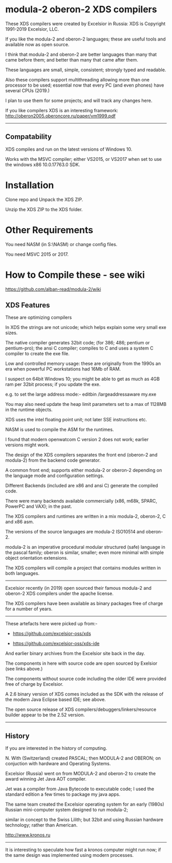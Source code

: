 # modula-2 oberon-2 XDS compilers

These XDS compilers were created by Excelsior in Russia: XDS is Copyright 1991-2019 Excelsior, LLC.

If you like the modula-2 and oberon-2 languages; these are useful tools and available now as open source.

I think that modula-2 and oberon-2 are better languages than many that came before them; and better than many that came after them.

These languages are small, simple, consistent; strongly typed and readable.

Also these compilers support multithreading allowing more than one processor to be used; essential now that every PC (and even phones) have several CPUs (2019.)

I plan to use them for some projects; and will track any changes here.

If you like compilers XDS is an interesting framework: http://oberon2005.oberoncore.ru/paper/vm1999.pdf


----
## Compatability

XDS compiles and run on the latest versions of Windows 10.

Works with the MSVC compiler; either VS2015, or VS2017 when set to use the windows x86 10.0.17763.0 SDK.

# Installation 

Clone repo and Unpack the XDS ZIP.

Unzip the XDS ZIP to the XDS folder.

# Other Requirements

You need NASM (in S:\NASM) or change config files.

You need MSVC 2015 or 2017. 


# How to Compile these - see wiki 

https://github.com/alban-read/modula-2/wiki

## XDS Features

These are optimizing compilers

In XDS the strings are not unicode; which helps explain some very small exe sizes.

The native compiler generates 32bit code; (for 386; 486; pentium or pentium-pro); the ansi C compiler; compiles to C and uses a system C compiler to create the exe file.

Low and controlled memory usage: these are originally from the 1990s an era when powerful PC workstations had 16Mb of RAM. 

I suspect on 64bit Windows 10; you might be able to get as much as 4GB ram per 32bit process; if you update the exe.

e.g. to set the large address mode:- editbin /largeaddressaware my.exe 

You may also need update the heap limit parameters set to a max of 1128MB in the runtime objects.


XDS uses the intel floating point unit; not later SSE instructions etc.

NASM is used to compile the ASM for the runtimes.

I found that modern openwatcom C version 2 does not work; earlier versions might work.

The design of the XDS compilers separates the front end (oberon-2 and modula-2) from the backend code generator.

A common front end; supports either modula-2 or oberon-2 depending on the language mode and configuration settings.

Different Backends (included are x86 and ansi C) generate the compiled code.

There were many backends available commercially (x86, m68k, SPARC, PowerPC and VAX); in the past.

The XDS compilers and runtimes are written in a mix modula-2, oberon-2, C and x86 asm.

The versions of the source languages are modula-2 ISO10514 and oberon-2.

modula-2 is an imperative procedural modular structured (safe) language in the pascal family; oberon is similar, smaller; even more minimal with simple object orientation extensions.

The XDS compilers will compile a project that contains modules written in both languages.


----

Excelsior recently (in 2019) open sourced their famous modula-2 and oberon-2 XDS compilers under the apache license.

The XDS compilers have been available as binary packages free of charge for a number of years.


----

These artefacts here were picked up from:- 

* https://github.com/excelsior-oss/xds

* https://github.com/excelsior-oss/xds-ide

And earlier binary archives from the Excelsior site back in the day.

The components in here with source code are open sourced by Exelsior (see links above.)

The components without source code including the older IDE were provided free of charge by Excelsior.
 
A 2.6 binary version of XDS comes included as the SDK with the release of the modern Java Eclipse based IDE; see above.

The open source release of XDS compilers/debuggers/linkers/resource builder appear to be the 2.52 version.



-------

## History

If you are interested in the history of computing.

N. With (Switzerland) created PASCAL; then MODULA-2 and OBERON; on conjuction with hardware and Operating Systems.

Excelsior (Russia) went on from MODULA-2 and oberon-2 to create the award winning Jet Java AOT compiler.

Jet was a compiler from Java Bytecode to executable code; I used the standard edition a few times to package my java apps.

The same team created the Excelsior operating system for an early (1980s) Russian mini-computer system designed to run modula-2; 

similar in concept to the Swiss Lilith; but 32bit and using Russian hardware technology; rather than American.

http://www.kronos.ru



---

It is interesting to speculate how fast a kronos computer might run now; if the same design was implemented using modern processes.


